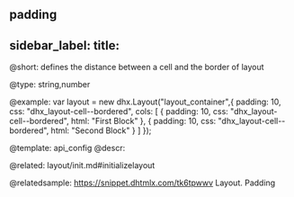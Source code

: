 padding
---
sidebar_label: 
title: 
---          

@short: 
defines the distance between a cell and the border of layout




@type: string,number

@example: 
var layout = new dhx.Layout("layout_container",{
	padding: 10,
	css: "dhx_layout-cell--bordered",
	cols: [
		{
            padding: 10,
            css: "dhx_layout-cell--bordered",
            html: "First Block"
        },
        {
            padding: 10,
            css: "dhx_layout-cell--bordered",
            html: "Second Block"
        }
    ]
});


@template:	api_config
@descr: 

@related: layout/init.md#initializelayout

@relatedsample: https://snippet.dhtmlx.com/tk6tpwwv	Layout. Padding